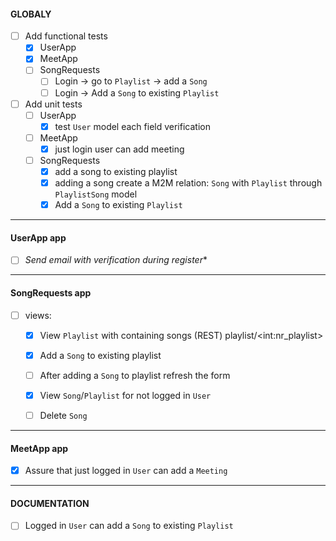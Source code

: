 #### GLOBALY
- [ ] Add functional tests
  - [x] UserApp
  - [x] MeetApp
  - [ ] SongRequests
    - [ ] Login -> go to `Playlist` -> add a `Song`
    - [ ] Login -> Add a `Song` to existing `Playlist`
- [ ] Add unit tests
  - [ ] UserApp
    - [x] test `User` model each field verification
  - [ ] MeetApp
    - [x] just login user can add meeting
  - [ ] SongRequests
    - [x] add a song to existing playlist
    - [x] adding a song create a M2M relation: `Song` with `Playlist` through `PlaylistSong` model
    - [x] Add a `Song` to existing `Playlist`

---
#### UserApp app
- [ ] *Send email with verification during register**

---
#### SongRequests app
- [ ] views:
  - [x] View `Playlist` with containing songs (REST) playlist/\<int:nr_playlist>
  - [x] Add a `Song` to existing playlist
  - [ ] After adding a `Song` to playlist refresh the form
  - [x] View `Song`/`Playlist` for not logged in `User`
  - [ ] Delete `Song`


---
#### MeetApp app
- [x] Assure that just logged in `User` can add a `Meeting`


---
#### DOCUMENTATION
- [ ] Logged in `User` can add a `Song` to existing `Playlist`